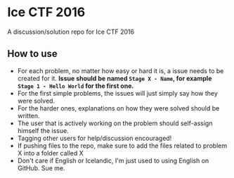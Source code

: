 # Ice CTF 2016
A discussion/solution repo for Ice CTF 2016

## How to use
* For each problem, no matter how easy or hard it is, a issue needs to be created for it. **Issue should be named `Stage X - Name`, for example `Stage 1 - Hello World` for the first one.**
* For the first simple problems, the issues will just simply say how they were solved.
* For the harder ones, explanations on how they were solved should be written.
* The user that is actively working on the problem should self-assign himself the issue.
* Tagging other users for help/discussion encouraged!
* If pushing files to the repo, make sure to add the files related to problem X into a folder called X
* Don't care if English or Icelandic, I'm just used to using English on GitHub. Sue me.
